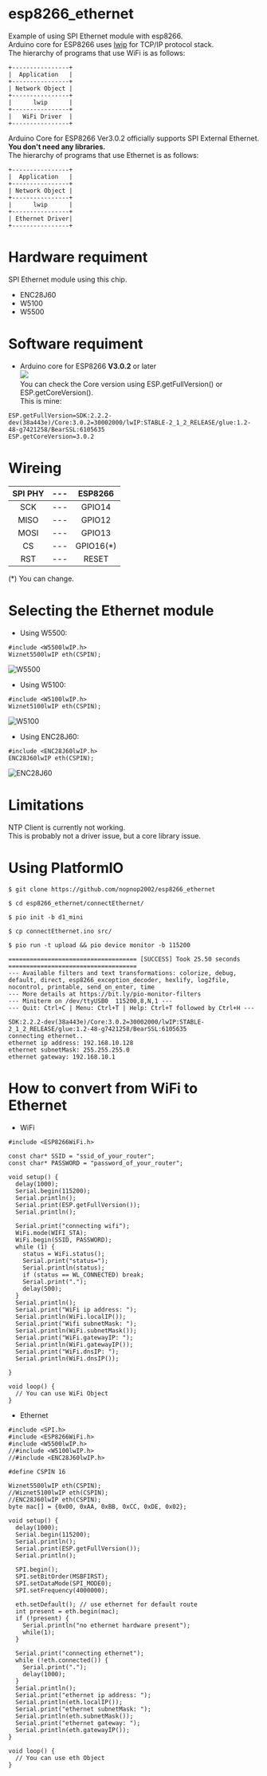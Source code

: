# esp8266_ethernet
Example of using SPI Ethernet module with esp8266.   
Arduino core for ESP8266 uses [lwip](https://savannah.nongnu.org/projects/lwip/) for TCP/IP protocol stack.   
The hierarchy of programs that use WiFi is as follows:

```
+----------------+
|  Application   |
+----------------+
| Network Object |
+----------------+
|      lwip      |
+----------------+
|   WiFi Driver  |
+----------------+ 
```

Arduino Core for ESP8266 Ver3.0.2 officially supports SPI External Ethernet.   
__You don't need any libraries.__   
The hierarchy of programs that use Ethernet is as follows:

```
+----------------+
|  Application   |
+----------------+
| Network Object |
+----------------+
|      lwip      |
+----------------+
| Ethernet Driver|
+----------------+
```

# Hardware requiment
SPI Ethernet module using this chip.
- ENC28J60
- W5100
- W5500

# Software requiment
- Arduino core for ESP8266 __V3.0.2__ or later  
![](https://img.shields.io/badge/_IMPORTANT-important)  
You can check the Core version using ESP.getFullVersion() or ESP.getCoreVersion().   
This is mine:   
```
ESP.getFullVersion=SDK:2.2.2-dev(38a443e)/Core:3.0.2=30002000/lwIP:STABLE-2_1_2_RELEASE/glue:1.2-48-g7421258/BearSSL:6105635
ESP.getCoreVersion=3.0.2
```


# Wireing

|SPI PHY|---|ESP8266|
|:-:|:-:|:-:|
|SCK|---|GPIO14|
|MISO|---|GPIO12|
|MOSI|---|GPIO13|
|CS|---|GPIO16(*)|
|RST|---|RESET|

(*) You can change.

# Selecting the Ethernet module

- Using W5500:
```
#include <W5500lwIP.h>
Wiznet5500lwIP eth(CSPIN);
```
![W5500](https://user-images.githubusercontent.com/6020549/83312712-524abd00-a24e-11ea-9c15-c5ad85022854.JPG)

- Using W5100:
```
#include <W5100lwIP.h>
Wiznet5100lwIP eth(CSPIN);
```
![W5100](https://user-images.githubusercontent.com/6020549/83312708-4f4fcc80-a24e-11ea-923d-409ddeeee855.JPG)

- Using ENC28J60:
```
#include <ENC28J60lwIP.h>
ENC28J60lwIP eth(CSPIN);
```
![ENC28J60](https://user-images.githubusercontent.com/6020549/83312722-57a80780-a24e-11ea-8ae5-f878071a8a3d.JPG)

# Limitations
NTP Client is currently not working.   
This is probably not a driver issue, but a core library issue.   


# Using PlatformIO
```
$ git clone https://github.com/nopnop2002/esp8266_ethernet

$ cd esp8266_ethernet/connectEthernet/

$ pio init -b d1_mini

$ cp connectEthernet.ino src/

$ pio run -t upload && pio device monitor -b 115200

==================================== [SUCCESS] Took 25.50 seconds ====================================
--- Available filters and text transformations: colorize, debug, default, direct, esp8266_exception_decoder, hexlify, log2file, nocontrol, printable, send_on_enter, time
--- More details at https://bit.ly/pio-monitor-filters
--- Miniterm on /dev/ttyUSB0  115200,8,N,1 ---
--- Quit: Ctrl+C | Menu: Ctrl+T | Help: Ctrl+T followed by Ctrl+H ---

SDK:2.2.2-dev(38a443e)/Core:3.0.2=30002000/lwIP:STABLE-2_1_2_RELEASE/glue:1.2-48-g7421258/BearSSL:6105635
connecting ethernet..
ethernet ip address: 192.168.10.128
ethernet subnetMask: 255.255.255.0
ethernet gateway: 192.168.10.1
```

# How to convert from WiFi to Ethernet

- WiFi
```
#include <ESP8266WiFi.h>

const char* SSID = "ssid_of_your_router";
const char* PASSWORD = "password_of_your_router";

void setup() {
  delay(1000);
  Serial.begin(115200);
  Serial.println();
  Serial.print(ESP.getFullVersion());
  Serial.println();

  Serial.print("connecting wifi");
  WiFi.mode(WIFI_STA);
  WiFi.begin(SSID, PASSWORD);
  while (1) {
    status = WiFi.status();
    Serial.print("status=");
    Serial.println(status);
    if (status == WL_CONNECTED) break;
    Serial.print(".");
    delay(500);
  }
  Serial.println();
  Serial.print("WiFi ip address: ");
  Serial.println(WiFi.localIP());
  Serial.print("Wifi subnetMask: ");
  Serial.println(WiFi.subnetMask());
  Serial.print("WiFi.gatewayIP: ");
  Serial.println(WiFi.gatewayIP());
  Serial.print("WiFi.dnsIP: ");
  Serial.println(WiFi.dnsIP());

}

void loop() {
  // You can use WiFi Object
}
```

- Ethernet
```
#include <SPI.h>
#include <ESP8266WiFi.h>
#include <W5500lwIP.h>
//#include <W5100lwIP.h>
//#include <ENC28J60lwIP.h>

#define CSPIN 16

Wiznet5500lwIP eth(CSPIN);
//Wiznet5100lwIP eth(CSPIN);
//ENC28J60lwIP eth(CSPIN);
byte mac[] = {0x00, 0xAA, 0xBB, 0xCC, 0xDE, 0x02};

void setup() {
  delay(1000);
  Serial.begin(115200);
  Serial.println();
  Serial.print(ESP.getFullVersion());
  Serial.println();

  SPI.begin();
  SPI.setBitOrder(MSBFIRST);
  SPI.setDataMode(SPI_MODE0);
  SPI.setFrequency(4000000);

  eth.setDefault(); // use ethernet for default route
  int present = eth.begin(mac);
  if (!present) {
    Serial.println("no ethernet hardware present");
    while(1);
  }
  
  Serial.print("connecting ethernet");
  while (!eth.connected()) {
    Serial.print(".");
    delay(1000);
  }
  Serial.println();
  Serial.print("ethernet ip address: ");
  Serial.println(eth.localIP());
  Serial.print("ethernet subnetMask: ");
  Serial.println(eth.subnetMask());
  Serial.print("ethernet gateway: ");
  Serial.println(eth.gatewayIP());
}

void loop() {
  // You can use eth Object
}
```


